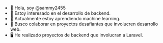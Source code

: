 - 👋 Hola, soy @sammy2455
- 👀 Estoy interesado en el desarrollo de backend.
- 🌱 Actualmente estoy aprendiendo machine learning.
- 💞️ Busco colaborar en proyectos desafiantes que involucren desarrollo web.
- 🖥 He realizado proyectos de backend que involucran a Laravel.

<!---
sammy2455/sammy2455 is a ✨ special ✨ repository because its `README.md` (this file) appears on your GitHub profile.
You can click the Preview link to take a look at your changes.
--->
